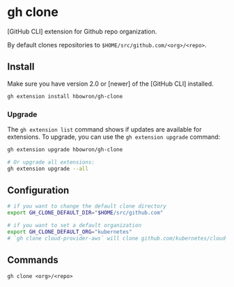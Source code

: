 # gh clone

[GitHub CLI] extension for Github repo organization.

By default clones repositories to `$HOME/src/github.com/<org>/<repo>`.

## Install

Make sure you have version 2.0 or [newer] of the [GitHub CLI] installed.

```bash
gh extension install hbowron/gh-clone
```

### Upgrade

The `gh extension list` command shows if updates are available for extensions. To upgrade, you can use the `gh extension upgrade` command:

```bash
gh extension upgrade hbowron/gh-clone

# Or upgrade all extensions:
gh extension upgrade --all
```

## Configuration

```bash
# if you want to change the default clone directory
export GH_CLONE_DEFAULT_DIR="$HOME/src/github.com"

# if you want to set a default organization
export GH_CLONE_DEFAULT_ORG="kubernetes"
# `gh clone cloud-provider-aws` will clone github.com/kubernetes/cloud-provider-aws
```

## Commands

`gh clone <org>/<repo>`
